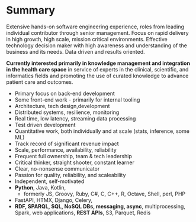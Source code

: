 # Summary

Extensive hands-on software engineering experience, roles from leading individual contributor through senior management. Focus on rapid delivery in high growth, high scale, mission critical environments. Effective technology decision maker with high awareness and understanding of the business and its needs. Data driven and results oriented.

**Currently interested primarily in knowledge management and integration in the health care space** in service of experts in the clinical, scientific, and informatics fields and promoting the use of curated knowledge to advance patient care and outcomes.

* Primary focus on back-end development
* Some front-end work - primarily for internal tooling
* Architecture, tech design,development
* Distributed systems, resilience, monitoring
* Real time, low latency, streaming data processing
* Test driven development
* Quantitative work, both individually and at scale (stats, inference, some ML)
* Track record of significant revenue impact 
* Scale, performance, availability, reliability
* Frequent full ownership, team & tech leadership
* Critical thinker, straight shooter, constant learner
* Clear, no-nonsense communicator
* Passion for quality, reliability, and scaleability
* Independent, self-motivated
* **Python**, Java, Kotlin, 
  * formerly JS, Groovy, Ruby, C#, C, C++, R, Octave, Shell, perl, PHP
* FastAPI, HTMX, Django, Celery, 
* **RDF, SPARQL, SQL, NoSQL DBs, messaging, async**, multiprocessing, Spark, web applications, **REST APIs**, S3, Parquet, Redis 

